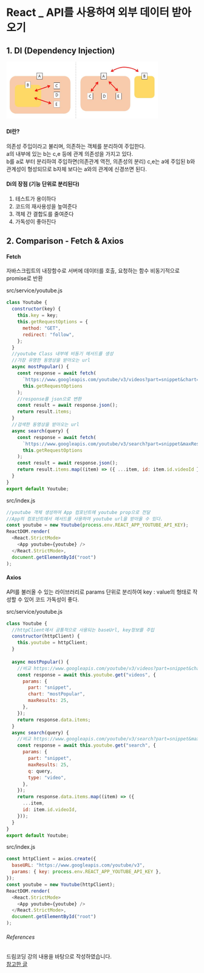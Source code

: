 # React \_ API를 사용하여 외부 데이터 받아오기

## 1. DI (Dependency Injection)

<img src='./images/2020-10-08_React_usingAPI/diDiagram.JPG' alt="diDiagram" width='400px'/>

#### DI란?

의존성 주입이라고 불리며, 의존하는 객체를 분리하여 주입한다.  
a의 내부에 있는 b는 c,e 등에 관계 의존성을 가지고 있다.  
b를 a로 부터 분리하여 주입하면(의존관계 역전, 의존성의 분리) c,e는 a에 주입된 b와 관계성이 형성되므로 b자체 보다는 a와의 관계에 신경쓰면 된다.

#### Di의 장점 (기능 단위로 분리된다)

1. 테스트가 용이하다
2. 코드의 재사용성을 높여준다
3. 객체 간 결합도를 줄여준다
4. 가독성이 좋아진다

## 2. Comparison - Fetch & Axios

#### Fetch

자바스크립트의 내장함수로 서버에 데이터를 호출, 요청하는 함수
비동기적으로 promise로 반환

src/service/youtube.js

```javascript
class Youtube {
  constructor(key) {
    this.key = key;
    this.getRequestOptions = {
      method: "GET",
      redirect: "follow",
    };
  }
  //youtube Class 내부에 비동기 메서드를 생성
  //가장 유명한 동영상을 받아오는 url
  async mostPopular() {
    const response = await fetch(
      `https://www.googleapis.com/youtube/v3/videos?part=snippet&chart=mostPopular&maxResults=25&key=${this.key}`,
      this.getRequestOptions
    );
    //response를 json으로 변환
    const result = await response.json();
    return result.items;
  }
  //검색한 동영상을 받아오는 url
  async search(query) {
    const response = await fetch(
      `https://www.googleapis.com/youtube/v3/search?part=snippet&maxResults=25&q=${query}&type=video&key=${this.key}`,
      this.getRequestOptions
    );
    const result = await response.json();
    return result.items.map((item) => ({ ...item, id: item.id.videoId }));
  }
}
export default Youtube;
```

src/index.js

```javascript
//youtube 객체 생성하여 App 컴포넌트에 youtube prop으로 전달
//App의 컴포넌트에서 메서드를 사용하여 youtube url을 받아올 수 있다.
const youtube = new Youtube(process.env.REACT_APP_YOUTUBE_API_KEY);
ReactDOM.render(
  <React.StrictMode>
    <App youtube={youtube} />
  </React.StrictMode>,
  document.getElementById("root")
);
```

#### Axios

API를 불러올 수 있는 라이브러리로 params 단위로 분리하여 key : value의 형태로 작성할 수 있어 코드 가독성이 좋다.

src/service/youtube.js

```javascript
class Youtube {
  //httpClient에서 공통적으로 사용되는 baseUrl, key정보를 주입
  constructor(httpClient) {
    this.youtube = httpClient;
  }

  async mostPopular() {
    //비교 https://www.googleapis.com/youtube/v3/videos?part=snippet&chart=mostPopular&maxResults=25&key=${this.key}
    const response = await this.youtube.get("videos", {
      params: {
        part: "snippet",
        chart: "mostPopular",
        maxResults: 25,
      },
    });
    return response.data.items;
  }
  async search(query) {
    //비교 https://www.googleapis.com/youtube/v3/search?part=snippet&maxResults=25&q=${query}&type=video&key=${this.key}
    const response = await this.youtube.get("search", {
      params: {
        part: "snippet",
        maxResults: 25,
        q: query,
        type: "video",
      },
    });
    return response.data.items.map((item) => ({
      ...item,
      id: item.id.videoId,
    }));
  }
}
export default Youtube;
```

src/index.js

```javascript
const httpClient = axios.create({
  baseURL: "https://www.googleapis.com/youtube/v3",
  params: { key: process.env.REACT_APP_YOUTUBE_API_KEY },
});
const youtube = new Youtube(httpClient);
ReactDOM.render(
  <React.StrictMode>
    <App youtube={youtube} />
  </React.StrictMode>,
  document.getElementById("root")
);
```

###### References

드림코딩 강의 내용을 바탕으로 작성하였습니다.  
[참고한 글](https://medium.com/@jang.wangsu/di-dependency-injection-%EC%9D%B4%EB%9E%80-1b12fdefec4f)
